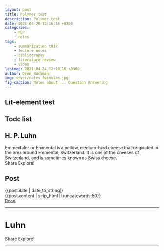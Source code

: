 ```yaml
---
layout: post
title: Polymer test
description: Polymer test
date: 2021-04-20 12:16:16 +0300
categories:
    - NLP 
    - notes
tags:
    - summarization task
    - lecture notes
    - bibliography
    - literature review
    - video
lastmod: 2021-04-24 12:16:16 +0300
author: Oren Bochman
img: cover/notes-formulas.jpg
fig-caption: Notes about ... Question Answering
---
```


<style>
hr { 	
  clear:both;  
}

img[src*='#sl'] { 
  float: right; 
  width:55%; 
  margin:10px 10px 10px 0px; 
  border: 2px solid gold;
  display: block;
}

img[src*='#hi'] { 
  width:85%; 
  display: block;
  margin: 10px auto 10px auto;
  border: 2px solid gold;
}

img[src*='#rt'] { 
  float: right; 
  margin: 10px;
  border: 2px solid gold;
}

img[src*='#logo'] {
      width: 20%;
      float: right
}
</style>


## Lit-element test

<simple-greeting name="World"></simple-greeting>

## Todo list

<todo-list></todo-list>

## H. P. Luhn  

<paper-card heading="Emmental" image="http://placehold.it/350x150/FFC107/000000" alt="Emmental">
  <div class="card-content">
    Emmentaler or Emmental is a yellow, medium-hard cheese that originated in the area around Emmental, Switzerland. It is one of the cheeses of Switzerland, and is sometimes known as Swiss cheese.
  </div>
  <div class="card-actions">
    <paper-button>Share</paper-button>
    <paper-button>Explore!</paper-button>
  </div>
</paper-card>

## Post

<paper-card heading="{{post.title}}">
<time datetime="post.date | date_to_xmlschema">{{post.date | date_to_string}}</time>
<div class="card-content">{{post.content | strip_html | truncatewords:50}}

</div>
<div class="card-actions">
<a href="{% if site.baseurl == "/" %}{{ post.url }}{% else %}{{ post.url | prepend: site.baseurl }}{% endif %}">                        
<paper-button class="colored" raised>Read</paper-button></a>
</div>
</paper-card>


<hr>

# Luhn


<paper-card heading="Hans Peter Luhn" image="/assets/img/articles/summarization/luhn.jpg" alt="Hans Peter Luhn">
<div class="card-content">
<marked-element>
<div slot="markdown-html"></div>
<script type="text/markdown">
Check out my markdown!

We can even embed elements without fear of the HTML parser mucking up their
textual representation:

```html
<awesome-sauce>
  <div>Oops, I'm about to forget to close this div.</div>
</awesome-sauce>
```

Select sentences with highest concentrations of salient content terms 

@@ Score = \frac{\text{Salient Words}^2}{  \text{Terms in chunk} }@@

> Hans Peter Luhn (July 1, 1896 – August 19, 1964) was a researcher in the field of computer science and Library & Information Science for **IBM**, and creator of the **Luhn algorithm**, **KWIC** (Key Words In Context) indexing, and **Selective dissemination of information** ("SDI"). He was awarded over 80 patents. @-@ Wikipedia article for [Hans Peter Luhn](https://en.wikipedia.org/wiki/Hans_Peter_Luhn) </div>
      </script>
</marked-element></div>
  <div class="card-actions">
    <paper-button>Share</paper-button>
    <paper-button>Explore!</paper-button>
  </div>
</paper-card>
<hr>

